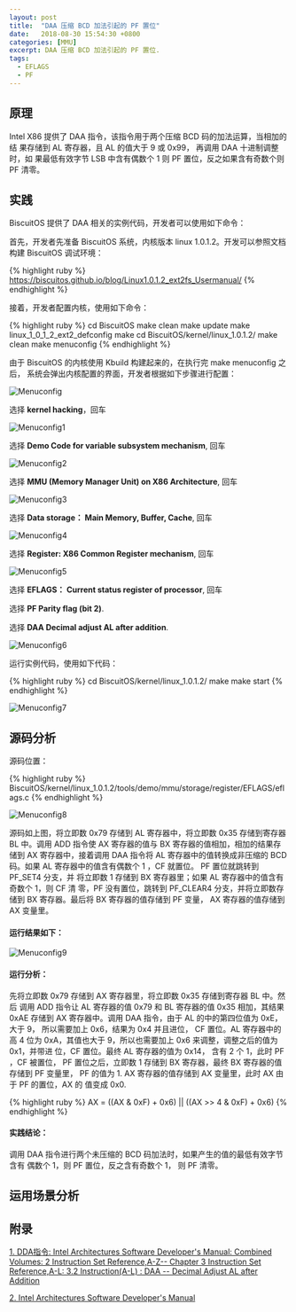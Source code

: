 ```yaml
---
layout: post
title:  "DAA 压缩 BCD 加法引起的 PF 置位"
date:   2018-08-30 15:54:30 +0800
categories: [MMU]
excerpt: DAA 压缩 BCD 加法引起的 PF 置位.
tags:
  - EFLAGS
  - PF
---
```


## 原理

Intel X86 提供了 DAA 指令，该指令用于两个压缩 BCD 码的加法运算，当相加的结
果存储到 AL 寄存器，且 AL 的值大于 9 或 0x99， 再调用 DAA 十进制调整时，如
果最低有效字节 LSB 中含有偶数个 1 则 PF 置位，反之如果含有奇数个则 PF 清零。

## 实践

BiscuitOS 提供了 DAA 相关的实例代码，开发者可以使用如下命令：

首先，开发者先准备 BiscuitOS 系统，内核版本 linux 1.0.1.2。开发可以参照文档
构建 BiscuitOS 调试环境：

{% highlight ruby %}
https://biscuitos.github.io/blog/Linux1.0.1.2_ext2fs_Usermanual/
{% endhighlight %}


接着，开发者配置内核，使用如下命令：

{% highlight ruby %}
cd BiscuitOS
make clean
make update
make linux_1_0_1_2_ext2_defconfig
make
cd BiscuitOS/kernel/linux_1.0.1.2/
make clean
make menuconfig
{% endhighlight %}

由于 BiscuitOS 的内核使用 Kbuild 构建起来的，在执行完 make menuconfig 之后，
系统会弹出内核配置的界面，开发者根据如下步骤进行配置：

![Menuconfig](https://raw.githubusercontent.com/EmulateSpace/PictureSet/master/BiscuitOS/kernel/MMU000003.png)

选择 **kernel hacking**，回车

![Menuconfig1](https://raw.githubusercontent.com/EmulateSpace/PictureSet/master/BiscuitOS/kernel/MMU000004.png)

选择 **Demo Code for variable subsystem mechanism**, 回车

![Menuconfig2](https://raw.githubusercontent.com/EmulateSpace/PictureSet/master/BiscuitOS/kernel/MMU000005.png)

选择 **MMU (Memory Manager Unit) on X86 Architecture**, 回车

![Menuconfig3](https://raw.githubusercontent.com/EmulateSpace/PictureSet/master/BiscuitOS/kernel/MMU000006.png)

选择 **Data storage： Main  Memory, Buffer, Cache**, 回车

![Menuconfig4](https://raw.githubusercontent.com/EmulateSpace/PictureSet/master/BiscuitOS/kernel/MMU000007.png)

选择 **Register: X86 Common Register mechanism**, 回车

![Menuconfig5](https://raw.githubusercontent.com/EmulateSpace/PictureSet/master/BiscuitOS/kernel/MMU000008.png)

选择 **EFLAGS： Current status register of processor**, 回车

选择 **PF    Parity flag (bit 2)**.

选择 **DAA   Decimal adjust AL after addition**.

![Menuconfig6](https://raw.githubusercontent.com/EmulateSpace/PictureSet/master/BiscuitOS/kernel/MMU000190.png)

运行实例代码，使用如下代码：

{% highlight ruby %}
cd BiscuitOS/kernel/linux_1.0.1.2/
make 
make start
{% endhighlight %}

![Menuconfig7](https://raw.githubusercontent.com/EmulateSpace/PictureSet/master/BiscuitOS/kernel/MMU000130.png)

## 源码分析

源码位置：

{% highlight ruby %}
BiscuitOS/kernel/linux_1.0.1.2/tools/demo/mmu/storage/register/EFLAGS/eflags.c
{% endhighlight %}

![Menuconfig8](https://raw.githubusercontent.com/EmulateSpace/PictureSet/master/BiscuitOS/kernel/MMU000131.png)

源码如上图，将立即数 0x79 存储到 AL 寄存器中，将立即数 0x35 存储到寄存器 
BL 中。调用 ADD 指令使 AX 寄存器的值与 BX 寄存器的值相加，相加的结果存储到 
AX 寄存器中，接着调用 DAA 指令将 AL 寄存器中的值转换成非压缩的 BCD 码。如果 
AL 寄存器中的值含有偶数个 1 ，CF 就置位。 PF 置位就跳转到 PF_SET4 分支，并
将立即数 1 存储到 BX 寄存器里；如果 AL 寄存器中的值含有奇数个 1，则 CF 清
零，PF 没有置位，跳转到 PF_CLEAR4 分支，并将立即数存储到 BX 寄存器。最后将 
BX 寄存器的值存储到 PF 变量， AX 寄存器的值存储到 AX 变量里。

#### 运行结果如下：

![Menuconfig9](https://raw.githubusercontent.com/EmulateSpace/PictureSet/master/BiscuitOS/kernel/MMU000132.png)

#### 运行分析：

先将立即数 0x79 存储到 AX 寄存器里，将立即数 0x35 存储到寄存器 BL 中。然后
调用 ADD 指令让 AL 寄存器的值 0x79 和 BL 寄存器的值 0x35 相加，其结果 0xAE 
存储到 AX 寄存器中。调用 DAA 指令，由于 AL 的中的第四位值为 0xE，大于 9， 
所以需要加上 0x6，结果为 0x4 并且进位， CF 置位。AL 寄存器中的高 4 位为 
0xA，其值也大于 9，所以也需要加上 0x6 来调整，调整之后的值为 0x1，并带进
位，CF 置位。最终 AL 寄存器的值为 0x14， 含有 2 个 1，此时 PF ，CF 被置位，
PF 置位之后，立即数 1 存储到 BX 寄存器，最终 BX 寄存器的值存储到 PF 变量里，
PF 的值为 1. AX 寄存器的值存储到 AX 变量里，此时 AX 由于 PF 的置位，AX 的
值变成 0x0.

{% highlight ruby %}
AX = ((AX & 0xF) + 0x6) || ((AX >> 4 & 0xF) + 0x6) 
{% endhighlight %}

#### 实践结论：

调用 DAA 指令进行两个未压缩的 BCD 码加法时，如果产生的值的最低有效字节含有
偶数个 1，则 PF 置位，反之含有奇数个 1， 则 PF 清零。

## 运用场景分析

## 附录

[1. DDA指令: Intel Architectures Software Developer's Manual: Combined Volumes: 2 Instruction Set Reference,A-Z-- Chapter 3 Instruction Set Reference,A-L: 3.2 Instruction(A-L) : DAA -- Decimal Adjust AL after Addition](https://software.intel.com/en-us/articles/intel-sdm)

[2. Intel Architectures Software Developer's Manual](https://github.com/BiscuitOS/Documentation/blob/master/Datasheet/Intel-IA32_DevelopmentManual.pdf)
